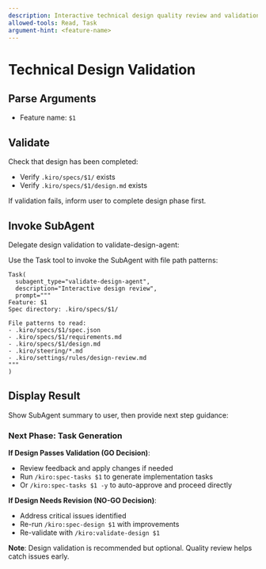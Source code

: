 ```yaml
---
description: Interactive technical design quality review and validation
allowed-tools: Read, Task
argument-hint: <feature-name>
---
```


# Technical Design Validation

## Parse Arguments
- Feature name: `$1`

## Validate
Check that design has been completed:
- Verify `.kiro/specs/$1/` exists
- Verify `.kiro/specs/$1/design.md` exists

If validation fails, inform user to complete design phase first.

## Invoke SubAgent

Delegate design validation to validate-design-agent:

Use the Task tool to invoke the SubAgent with file path patterns:

```
Task(
  subagent_type="validate-design-agent",
  description="Interactive design review",
  prompt="""
Feature: $1
Spec directory: .kiro/specs/$1/

File patterns to read:
- .kiro/specs/$1/spec.json
- .kiro/specs/$1/requirements.md
- .kiro/specs/$1/design.md
- .kiro/steering/*.md
- .kiro/settings/rules/design-review.md
"""
)
```

## Display Result

Show SubAgent summary to user, then provide next step guidance:

### Next Phase: Task Generation

**If Design Passes Validation (GO Decision)**:
- Review feedback and apply changes if needed
- Run `/kiro:spec-tasks $1` to generate implementation tasks
- Or `/kiro:spec-tasks $1 -y` to auto-approve and proceed directly

**If Design Needs Revision (NO-GO Decision)**:
- Address critical issues identified
- Re-run `/kiro:spec-design $1` with improvements
- Re-validate with `/kiro:validate-design $1`

**Note**: Design validation is recommended but optional. Quality review helps catch issues early.